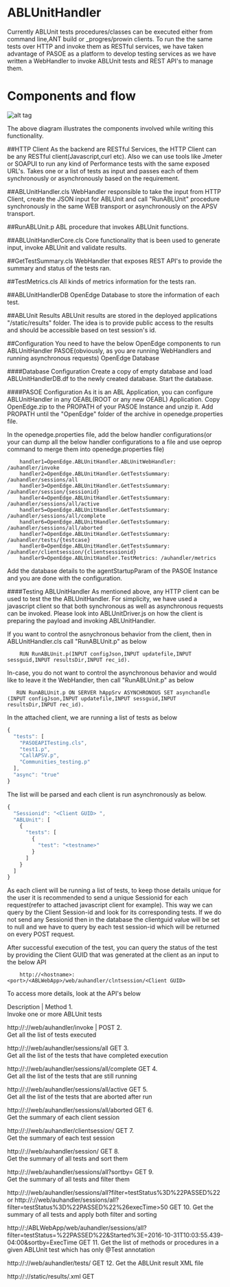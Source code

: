 # ABLUnitHandler
Currently ABLUnit tests procedures/classes can be executed either from command line,ANT build or _progres/prowin clients. To run the the same tests over HTTP and invoke them as RESTful services, we have taken advantage of PASOE as a platform to develop testing services as we have written a WebHandler to invoke ABLUnit tests and REST API's to manage them.


# Components and flow
![alt tag](https://cloud.githubusercontent.com/assets/4980960/20086979/7931dde8-a542-11e6-94dd-3d42ecfa1f81.png)

The above diagram illustrates the components involved while writing this functionality. 
 
##HTTP Client
As the backend are RESTful Services, the HTTP Client can be any RESTful client(Javascript,curl etc). Also we can use tools like Jmeter or SOAPUI to run any kind of Performance tests with the same exposed URL's. Takes one or a list of tests as input  and passes each of them synchronously or asynchronously based on the requirement. 

##ABLUnitHandler.cls
WebHandler responsible to take the input from HTTP Client, create the JSON input for ABLUnit and call "RunABLUnit" procedure synchronously in the same WEB transport or asynchronously on the APSV transport.

##RunABLUnit.p
ABL procedure that invokes ABLUnit functions.

##ABLUnitHandlerCore.cls
Core functionality that is been used to generate input, invoke ABLUnit and validate results.

##GetTestSummary.cls
WebHandler that exposes REST API's to provide the summary and status of the tests ran.

##TestMetrics.cls
All kinds of metrics information for the tests ran.

##ABLUnitHandlerDB
OpenEdge Database to store the information of each test.

##ABLUnit Results
ABLUnit results are stored in the deployed applications "/static/results" folder. The idea is to provide public access to the results and should be accessible based on test session's id.  
 
 
##Configuration
You need to have the below OpenEdge components to run ABLUnitHandler
PASOE(obviously, as you are running WebHandlers and running asynchronous requests)
OpenEdge Database

####Database Configuration
Create a copy of empty database and load ABLUnitHandlerDB.df to the newly created database. Start the database.
 
####PASOE Configuration
As it is an ABL Application, you can configure ABLUnitHandler in any OEABL(ROOT or any new OEABL) Application. Copy OpenEdge.zip to the PROPATH of your PASOE Instance and unzip it. Add PROPATH until the "OpenEdge" folder of the archive in openedge.properties file.

In the openedge.properties file, add the below handler configurations(or your can dump all the below handler configurations to a file and use oeprop command to merge them into openedge.properties file)
 
        handler1=OpenEdge.ABLUnitHandler.ABLUnitWebHandler: /auhandler/invoke
        handler2=OpenEdge.ABLUnitHandler.GetTestsSummary: /auhandler/sessions/all
        handler3=OpenEdge.ABLUnitHandler.GetTestsSummary: /auhandler/session/{sessionid}
        handler4=OpenEdge.ABLUnitHandler.GetTestsSummary: /auhandler/sessions/all/active
        handler5=OpenEdge.ABLUnitHandler.GetTestsSummary: /auhandler/sessions/all/complete
        handler6=OpenEdge.ABLUnitHandler.GetTestsSummary: /auhandler/sessions/all/aborted
        handler7=OpenEdge.ABLUnitHandler.GetTestsSummary: /auhandler/tests/{testcase}
        handler8=OpenEdge.ABLUnitHandler.GetTestsSummary: /auhandler/clientsession/{clientsessionid}
        handler9=OpenEdge.ABLUnitHandler.TestMetrics: /auhandler/metrics
 
Add the database details to the agentStartupParam of the PASOE Instance and you are done with the configuration.
 
####Testing ABLUnitHandler
As mentioned above, any HTTP client can be used to test the the ABLUnitHandler. For simplicity, we have used a javascript client so that both synchronous as well as asynchronous requests can be invoked. Please look into ABLUnitDriver.js on how the client is preparing the payload and invoking ABLUnitHandler.
 
If you want to control the asnychronous behavior from the client, then in ABLUnitHandler.cls call "RunABLUnit.p"  as below 

        RUN RunABLUnit.p(INPUT configJson,INPUT updatefile,INPUT sessguid,INPUT resultsDir,INPUT rec_id).

In-case, you do not want to control the asynchronous behavior and would like to leave it the WebHandler, then call "RunABLUnit.p"  as below 

       RUN RunABLUnit.p ON SERVER hAppSrv ASYNCHRONOUS SET asynchandle (INPUT configJson,INPUT updatefile,INPUT sessguid,INPUT resultsDir,INPUT rec_id).


In the attached client, we are running a list of tests as below
```javascript
{
  "tests": [
    "PASOEAPITesting.cls",
    "test1.p",
    "CallAPSV.p",
    "Communities_testing.p"
  ],
  "async": "true"
}
```


The list will be parsed and each client is run asynchronously as below.
```javascript
{
  "Sessionid": "<Client GUID> ",
  "ABLUnit": [
    {
      "tests": [
        {
          "test": "<testname>"
        }
      ]
    }
  ]
}
```

As each client will be running a list of tests, to keep those details unique for the user it is recommended to send a unique Sessionid for each request(refer to attached javascript client for example). This way we can query by the Client Session-id and look for its corresponding tests. If we do not send any Sessionid then in the database the clientguid value will be set to null and we have to query by each test session-id which will be returned on every POST request.
 
After successful execution of the test, you can query the status of the test by providing the Client GUID that was generated at the client as an input to the below API

        http://<hostname>:<port>/<ABLWebApp>/web/auhandler/clntsession/<Client GUID>
 
To access more details, look at the API's below


     
 
Description | Method
1.	
Invoke one or more ABLUnit tests
 
http://<hostname>:<port>/<ABLWebApp>/web/auhandler/invoke | POST
2.	
Get all the list of tests executed
 
http://<hostname>:<port>/<ABLWebApp>/web/auhandler/sessions/all
GET
3.	
Get all the list of the tests that have completed execution
 
http://<hostname>:<port>/<ABLWebApp>/web/auhandler/sessions/all/complete
GET
4.	
Get all the list of the tests that are still running

http://<hostname>:<port>/<ABLWebApp>/web/auhandler/sessions/all/active
GET
5.	
Get all the list of the tests that are aborted after run

http://<hostname>:<port>/<ABLWebApp>/web/auhandler/sessions/all/aborted
GET
6.	
Get the summary of each client session
 
http://<hostname>:<port>/<ABLWebApp>/web/auhandler/clientsession/<client session>
GET
7.	
Get the summary of each test session
 
http://<hostname>:<port>/<ABLWebApp>/web/auhandler/session/<test session>
GET
8.	
Get the summary of all tests and sort them
 
http://<hostname>:<port>/<ABLWebApp>/web/auhandler/sessions/all?sortby=<ClientSessions column name>
GET
9.	
Get the summary of all tests and filter them
 
http://<hostname>:<port>/<ABLWebApp>/web/auhandler/sessions/all?filter=testStatus%3D%22PASSED%22
or
http://<hostname>:<port>/<ABLWebApp>/web/auhandler/sessions/all?filter=testStatus%3D%22PASSED%22%26execTime>50
GET
10.	
Get the summary of all tests and apply both filter and sorting
 
http://<hostname>:<port>/ABLWebApp/web/auhandler/sessions/all?filter=testStatus=%22PASSED%22&Started%3E=2016-10-31T10:03:55.439-04:00&sortby=ExecTime
GET
11.	
Get the list of methods or procedures in a given ABLUnit test which has only @Test annotation
 
http://<hostname>:<port>/<ABLWebApp>/web/auhandler/tests/<testname>
GET
12.	
Get the ABLUnit result XML file
 
http://<hostname>:<port>/<ABLWebApp>/static/results/<sessionid>.xml
GET
 

